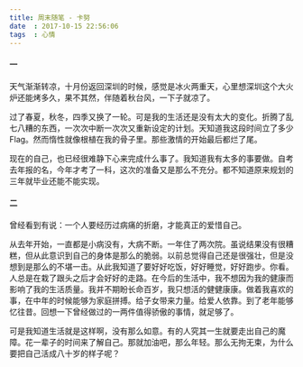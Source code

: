 ```yaml
---
title: 周末随笔 - 卡努
date  : 2017-10-15 22:56:06
tags  : 心情 
---
```


#### 一

天气渐渐转凉，十月份返回深圳的时候，感觉是冰火两重天，心里想深圳这个大火炉还能烤多久，果不其然，伴随着秋台风，一下子就凉了。

过了春夏，秋冬，四季又换了一轮。可是我的生活还是没有太大的变化。折腾了乱七八糟的东西，一次次中断一次次又重新设定的计划。天知道我这段时间立了多少Flag。然而惰性就像根植在我的骨子里。那些激情的开始最后都烂了尾。

现在的自己，也已经很难静下心来完成什么事了。我知道我有太多的事要做。自考去年报的名，今年才考了一科，这次的准备又是那么不充分。都不知道原来规划的三年就毕业还能不能实现。
<!-- more -->

#### 二

曾经看到有说：一个人要经历过病痛的折磨，才能真正的爱惜自己。

从去年开始，一直都是小病没有，大病不断。一年住了两次院。虽说结果没有很糟糕，但从此意识到自己的身体是那么的脆弱。以前总觉得自己还是很强壮，但是没想到是那么的不堪一击。从此我知道了要好好吃饭，好好睡觉，好好跑步。你看。人总是在栽了跟头之后才会好好的走路。在今后的生活中，我不想因为我的健康而影响了我的生活质量。我并不期盼长命百岁，我只想活的健健康康。做着我喜欢的事，在中年的时候能够为家庭拼搏。给子女带来力量。给爱人依靠。到了老年能够忆往昔。回想一下曾经做过的一两件值得骄傲的事情，就足够了。


可是我知道生活就是这样啊，没有那么如意。有的人究其一生就要走出自己的魔障。花一辈子的时间来了解自己。那就加油吧，那么年轻。那么无拘无束，为什么要把自己活成八十岁的样子呢？